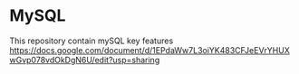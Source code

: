 # MySQL
This repository contain mySQL key features
<https://docs.google.com/document/d/1EPdaWw7L3oiYK483CFJeEVrYHUXwGvp078vdOkDgN6U/edit?usp=sharing>
